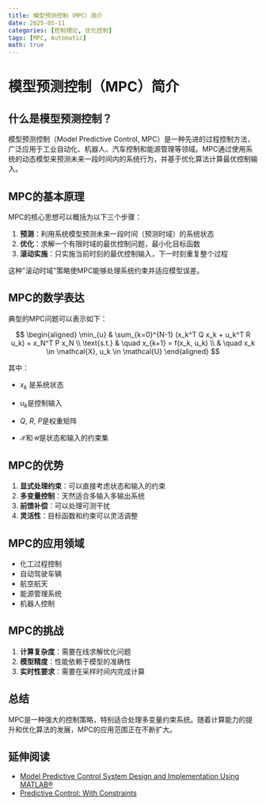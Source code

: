 ```yaml
---
title: 模型预测控制（MPC）简介
date: 2025-05-11
categories: [控制理论, 优化控制]
tags: [MPC, Automatic]
math: true
---
```


# 模型预测控制（MPC）简介

## 什么是模型预测控制？

模型预测控制（Model Predictive Control, MPC）是一种先进的过程控制方法，广泛应用于工业自动化、机器人、汽车控制和能源管理等领域。MPC通过使用系统的动态模型来预测未来一段时间内的系统行为，并基于优化算法计算最优控制输入。

## MPC的基本原理

MPC的核心思想可以概括为以下三个步骤：

1. **预测**：利用系统模型预测未来一段时间（预测时域）的系统状态
2. **优化**：求解一个有限时域的最优控制问题，最小化目标函数
3. **滚动实施**：只实施当前时刻的最优控制输入，下一时刻重复整个过程

这种"滚动时域"策略使MPC能够处理系统约束并适应模型误差。

## MPC的数学表达

典型的MPC问题可以表示如下：

$$
\begin{aligned}
\min_{u} & \sum_{k=0}^{N-1} (x_k^T Q x_k + u_k^T R u_k) + x_N^T P x_N \\
\text{s.t.} & \quad x_{k+1} = f(x_k, u_k) \\
& \quad x_k \in \mathcal{X}, u_k \in \mathcal{U}
\end{aligned}
$$

其中：
- $x_k$ 是系统状态

- $u_k$是控制输入
- $Q$, $R$, $P$是权重矩阵
- $\mathcal{X}$和$\mathcal{U}$是状态和输入的约束集

## MPC的优势

1. **显式处理约束**：可以直接考虑状态和输入的约束
2. **多变量控制**：天然适合多输入多输出系统
3. **前馈补偿**：可以处理可测干扰
4. **灵活性**：目标函数和约束可以灵活调整

## MPC的应用领域

- 化工过程控制
- 自动驾驶车辆
- 航空航天
- 能源管理系统
- 机器人控制

## MPC的挑战

1. **计算复杂度**：需要在线求解优化问题
2. **模型精度**：性能依赖于模型的准确性
3. **实时性要求**：需要在采样时间内完成计算

## 总结

MPC是一种强大的控制策略，特别适合处理多变量约束系统。随着计算能力的提升和优化算法的发展，MPC的应用范围正在不断扩大。

## 延伸阅读

- [Model Predictive Control System Design and Implementation Using MATLAB®](https://www.springer.com/gp/book/9781848823310)
- [Predictive Control: With Constraints](https://www.pearson.com/us/higher-education/program/Maciejowski-Predictive-Control-with-Constraints/PGM228000.html)

